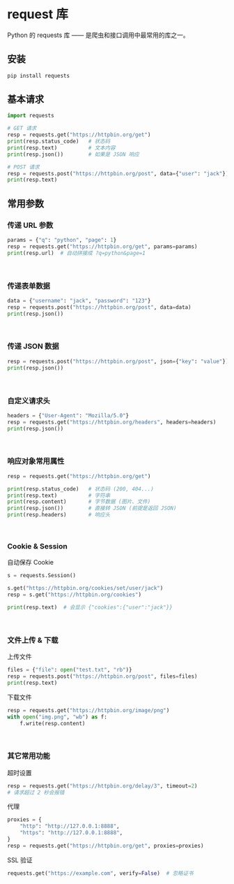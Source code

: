 # request 库  

Python 的 requests 库 —— 是爬虫和接口调用中最常用的库之一。  


## 安装  

```bash
pip install requests
```

## 基本请求

```py
import requests

# GET 请求
resp = requests.get("https://httpbin.org/get")
print(resp.status_code)   # 状态码
print(resp.text)          # 文本内容
print(resp.json())        # 如果是 JSON 响应
```

```py
# POST 请求
resp = requests.post("https://httpbin.org/post", data={"user": "jack"})
print(resp.text)
```

## 常用参数  

### 传递 URL 参数

```py
params = {"q": "python", "page": 1}
resp = requests.get("https://httpbin.org/get", params=params)
print(resp.url)  # 自动拼接成 ?q=python&page=1
```
<br>

### 传递表单数据  

```py
data = {"username": "jack", "password": "123"}
resp = requests.post("https://httpbin.org/post", data=data)
print(resp.json())
```
<br>

### 传递 JSON 数据  

```py
resp = requests.post("https://httpbin.org/post", json={"key": "value"})
print(resp.json())
```
<br>

### 自定义请求头

```py
headers = {"User-Agent": "Mozilla/5.0"}
resp = requests.get("https://httpbin.org/headers", headers=headers)
print(resp.json())
```
<br>

### 响应对象常用属性  

```py
resp = requests.get("https://httpbin.org/get")

print(resp.status_code)   # 状态码 (200, 404...)
print(resp.text)          # 字符串
print(resp.content)       # 字节数据 (图片、文件)
print(resp.json())        # 直接转 JSON (前提是返回 JSON)
print(resp.headers)       # 响应头
```
<br>

### Cookie & Session

自动保存 Cookie  

```py
s = requests.Session()

s.get("https://httpbin.org/cookies/set/user/jack")
resp = s.get("https://httpbin.org/cookies")

print(resp.text)  # 会显示 {"cookies":{"user":"jack"}}
```
<br>

### 文件上传 & 下载

上传文件  

```py
files = {"file": open("test.txt", "rb")}
resp = requests.post("https://httpbin.org/post", files=files)
print(resp.text)
```
下载文件  

```py
resp = requests.get("https://httpbin.org/image/png")
with open("img.png", "wb") as f:
    f.write(resp.content)
```
<br>

### 其它常用功能  

超时设置  

```py
resp = requests.get("https://httpbin.org/delay/3", timeout=2)
# 请求超过 2 秒会报错
```

代理  

```py
proxies = {
    "http": "http://127.0.0.1:8888",
    "https": "http://127.0.0.1:8888",
}
resp = requests.get("https://httpbin.org/get", proxies=proxies)
```

SSL 验证  

```py
requests.get("https://example.com", verify=False)  # 忽略证书
```

